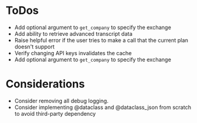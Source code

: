 
# ToDos

* Add optional argument to `get_company` to specify the exchange
* Add ability to retrieve advanced transcript data
* Raise helpful error if the user tries to make a call that the current plan doesn't support
* Verify changing API keys invalidates the cache
* Add optional argument to `get_company` to specify the exchange


# Considerations

* Consider removing all debug logging.
* Consider implementing @dataclass and @dataclass_json from scratch to avoid third-party dependency
